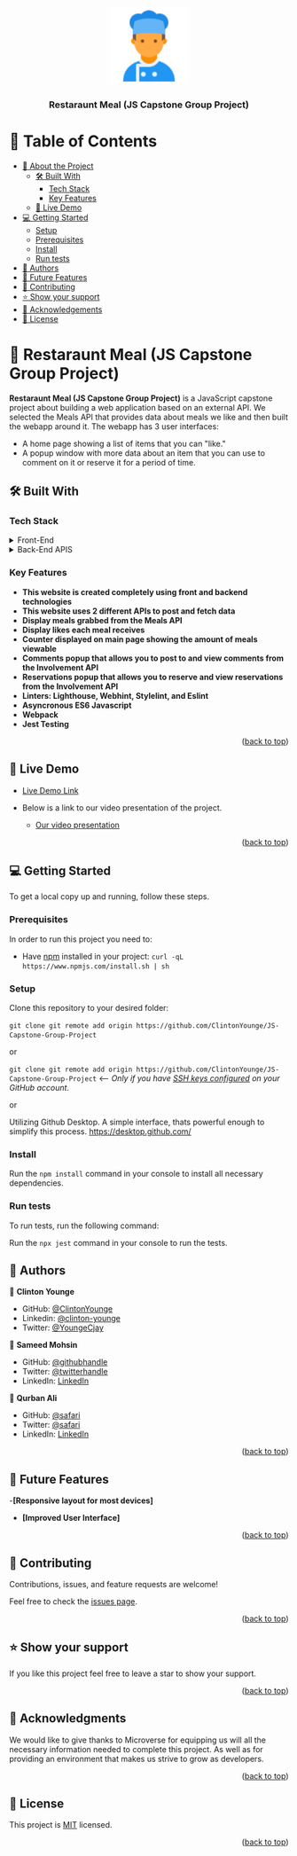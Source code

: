 <a name="readme-top"></a>

<div align="center">
  <img src="./assets/logo.png" alt="logo" width="140"  height="auto" />
  <br/>

  <h3><b>Restaraunt Meal (JS Capstone Group Project)</b></h3>

</div>

# 📗 Table of Contents

- [📖 About the Project](#about-project)
  - [🛠 Built With](#built-with)
    - [Tech Stack](#tech-stack)
    - [Key Features](#key-features)
  - [🚀 Live Demo](#live-demo)
- [💻 Getting Started](#getting-started)
  - [Setup](#setup)
  - [Prerequisites](#prerequisites)
  - [Install](#install)
  - [Run tests](#run-tests)
- [👥 Authors](#authors)
- [🔭 Future Features](#future-features)
- [🤝 Contributing](#contributing)
- [⭐️ Show your support](#support)
- [🙏 Acknowledgements](#acknowledgements)
- [📝 License](#license)


# 📖 Restaraunt Meal (JS Capstone Group Project) <a name="about-project"></a>

**Restaraunt Meal (JS Capstone Group Project)** is a JavaScript capstone project about building a web application based on an external API. We selected the Meals API that provides data about meals we like and then built the webapp around it. The webapp has 3 user interfaces:
- A home page showing a list of items that you can "like."
- A popup window with more data about an item that you can use to comment on it or reserve it for a period of time.

## 🛠 Built With <a name="built-with"></a>

### Tech Stack <a name="tech-stack"></a>

<details>
  <summary>Front-End</summary>
  <ul>
    <li><a href="https://html.com/">HTML</a></li>
  </ul>
  <ul>
    <li><a href="https://developer.mozilla.org/en-US/docs/Web/CSS">CSS</a></li>
  </ul>
  <ul>
    <li><a href="https://www.javascript.com/">JavaScript</a></li>
  </ul>
</details>

<details>
  <summary>Back-End APIS</summary>
  <ul>
    <li><a href="https://www.themealdb.com/api.php">Meals API</a></li>
  </ul>
  <ul>
    <li><a href="https://www.notion.so/microverse/Involvement-API-869e60b5ad104603aa6db59e08150270">Involvement API</a></li>
  </ul>
  </details>

### Key Features <a name="key-features"></a>

- **This website is created completely using front and backend technologies**
- **This website uses 2 different APIs to post and fetch data**
- **Display meals grabbed from the Meals API**
- **Display likes each meal receives**
- **Counter displayed on main page showing the amount of meals viewable**
- **Comments popup that allows you to post to and view comments from the Involvement API**
- **Reservations popup that allows you to reserve and view reservations from the Involvement API**
- **Linters: Lighthouse, Webhint, Stylelint, and Eslint**
- **Asyncronous ES6 Javascript**
- **Webpack**
- **Jest Testing**

<p align="right">(<a href="#readme-top">back to top</a>)</p>

## 🚀 Live Demo <a name="live-demo"></a>

- [Live Demo Link](https://clintonyounge.github.io/JS-Capstone-Group-Project/dist/)

- Below is a link to our video presentation of the project.
  - [Our video presentation](https://drive.google.com/file/d/1hRy_XAbnKDwebZIs29KVo9Mjdifl4XRT/view?usp=share_link)

<p align="right">(<a href="#readme-top">back to top</a>)</p>

## 💻 Getting Started <a name="getting-started"></a>

To get a local copy up and running, follow these steps.

### Prerequisites

In order to run this project you need to:

- Have [npm](https://www.npmjs.com/package/npm) installed in your project:
  `curl -qL https://www.npmjs.com/install.sh | sh`

### Setup

Clone this repository to your desired folder:

`git clone git remote add origin https://github.com/ClintonYounge/JS-Capstone-Group-Project`

or

`git clone git remote add origin https://github.com/ClintonYounge/JS-Capstone-Group-Project` <-- _Only if you have [SSH keys configured](https://docs.github.com/en/authentication/connecting-to-github-with-ssh/adding-a-new-ssh-key-to-your-github-account) on your GitHub account_.

or

Utilizing Github Desktop. A simple interface, thats powerful enough to simplify this process.
https://desktop.github.com/

### Install

Run the `npm install` command in your console to install all necessary dependencies.

### Run tests

To run tests, run the following command:

Run the `npx jest` command in your console to run the tests.

## 👥 Authors <a name="authors"></a>

👤 **Clinton Younge**

- GitHub: [@ClintonYounge](https://github.com/ClintonYounge)
- Linkedin: [@clinton-younge](https://www.linkedin.com/in/clinton-younge-83386a25a/)
- Twitter: [@YoungeCjay](https://twitter.com/YoungeCjay)

👤 **Sameed Mohsin**

- GitHub: [@githubhandle](https://github.com/sameedmohsin28/)
- Twitter: [@twitterhandle](https://twitter.com/SameedMohsin22)
- LinkedIn: [LinkedIn](https://www.linkedin.com/in/sameed-mohsin-538792180/)

👤 **Qurban Ali**

- GitHub: [@safari](https://github.com/Ali-0111)
- Twitter: [@safari](https://twitter.com/qurban_safari)
- LinkedIn: [LinkedIn](https://www.linkedin.com/in/ali-safari-695214202/)

<p align="right">(<a href="#readme-top">back to top</a>)</p>

## 🔭 Future Features <a name="future-features"></a>

-**[Responsive layout for most devices]**
- **[Improved User Interface]**

<p align="right">(<a href="#readme-top">back to top</a>)</p>

## 🤝 Contributing <a name="contributing"></a>

Contributions, issues, and feature requests are welcome!

Feel free to check the [issues page](../../issues/).

<p align="right">(<a href="#readme-top">back to top</a>)</p>

## ⭐️ Show your support <a name="support"></a>

If you like this project feel free to leave a star to show your support.

<p align="right">(<a href="#readme-top">back to top</a>)</p>

## 🙏 Acknowledgments <a name="acknowledgements"></a>

We would like to give thanks to Microverse for equipping us will all the necessary information needed to complete this project. As well as for providing an environment that makes us strive to grow as developers.

<p align="right">(<a href="#readme-top">back to top</a>)</p>


## 📝 License <a name="license"></a>

This project is [MIT](./MIT.md) licensed.

<p align="right">(<a href="#readme-top">back to top</a>)</p>
